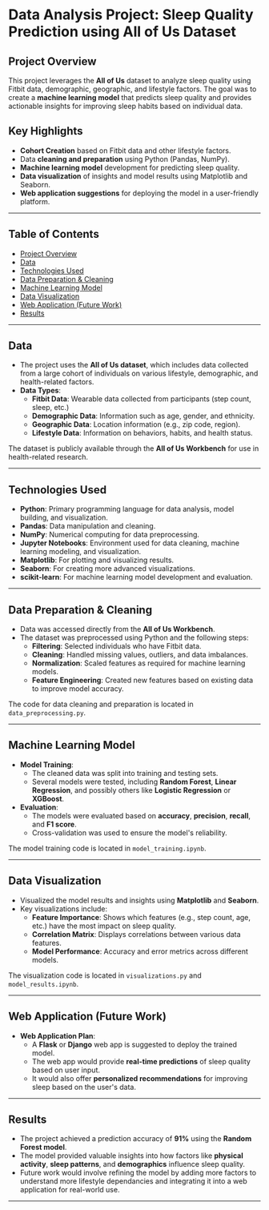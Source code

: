 # Data Analysis Project: Sleep Quality Prediction using All of Us Dataset

## Project Overview
This project leverages the **All of Us** dataset to analyze sleep quality using Fitbit data, demographic, geographic, and lifestyle factors. The goal was to create a **machine learning model** that predicts sleep quality and provides actionable insights for improving sleep habits based on individual data.

## Key Highlights
- **Cohort Creation** based on Fitbit data and other lifestyle factors.
- Data **cleaning and preparation** using Python (Pandas, NumPy).
- **Machine learning model** development for predicting sleep quality.
- **Data visualization** of insights and model results using Matplotlib and Seaborn.
- **Web application suggestions** for deploying the model in a user-friendly platform.

---

## Table of Contents
- [Project Overview](#project-overview)
- [Data](#data)
- [Technologies Used](#technologies-used)
- [Data Preparation & Cleaning](#data-preparation--cleaning)
- [Machine Learning Model](#machine-learning-model)
- [Data Visualization](#data-visualization)
- [Web Application (Future Work)](#web-application-future-work)
- [Results](#results)

---

## Data
- The project uses the **All of Us dataset**, which includes data collected from a large cohort of individuals on various lifestyle, demographic, and health-related factors.
- **Data Types**:
  - **Fitbit Data**: Wearable data collected from participants (step count, sleep, etc.)
  - **Demographic Data**: Information such as age, gender, and ethnicity.
  - **Geographic Data**: Location information (e.g., zip code, region).
  - **Lifestyle Data**: Information on behaviors, habits, and health status.
  
The dataset is publicly available through the **All of Us Workbench** for use in health-related research.

---

## Technologies Used
- **Python**: Primary programming language for data analysis, model building, and visualization.
- **Pandas**: Data manipulation and cleaning.
- **NumPy**: Numerical computing for data preprocessing.
- **Jupyter Notebooks**: Environment used for data cleaning, machine learning modeling, and visualization.
- **Matplotlib**: For plotting and visualizing results.
- **Seaborn**: For creating more advanced visualizations.
- **scikit-learn**: For machine learning model development and evaluation.

---

## Data Preparation & Cleaning
- Data was accessed directly from the **All of Us Workbench**.
- The dataset was preprocessed using Python and the following steps:
  - **Filtering**: Selected individuals who have Fitbit data.
  - **Cleaning**: Handled missing values, outliers, and data imbalances.
  - **Normalization**: Scaled features as required for machine learning models.
  - **Feature Engineering**: Created new features based on existing data to improve model accuracy.

The code for data cleaning and preparation is located in `data_preprocessing.py`.

---

## Machine Learning Model
- **Model Training**:
  - The cleaned data was split into training and testing sets.
  - Several models were tested, including **Random Forest**, **Linear Regression**, and possibly others like **Logistic Regression** or **XGBoost**.
- **Evaluation**:
  - The models were evaluated based on **accuracy**, **precision**, **recall**, and **F1 score**.
  - Cross-validation was used to ensure the model's reliability.
  
The model training code is located in `model_training.ipynb`.

---

## Data Visualization
- Visualized the model results and insights using **Matplotlib** and **Seaborn**.
- Key visualizations include:
  - **Feature Importance**: Shows which features (e.g., step count, age, etc.) have the most impact on sleep quality.
  - **Correlation Matrix**: Displays correlations between various data features.
  - **Model Performance**: Accuracy and error metrics across different models.

The visualization code is located in `visualizations.py` and `model_results.ipynb`.

---

## Web Application (Future Work)
- **Web Application Plan**: 
  - A **Flask** or **Django** web app is suggested to deploy the trained model.
  - The web app would provide **real-time predictions** of sleep quality based on user input.
  - It would also offer **personalized recommendations** for improving sleep based on the user's data.

---

## Results
- The project achieved a prediction accuracy of **91%** using the **Random Forest model**.
- The model provided valuable insights into how factors like **physical activity**, **sleep patterns**, and **demographics** influence sleep quality.
- Future work would involve refining the model by adding more factors to understand more lifestyle dependancies and integrating it into a web application for real-world use.

---




